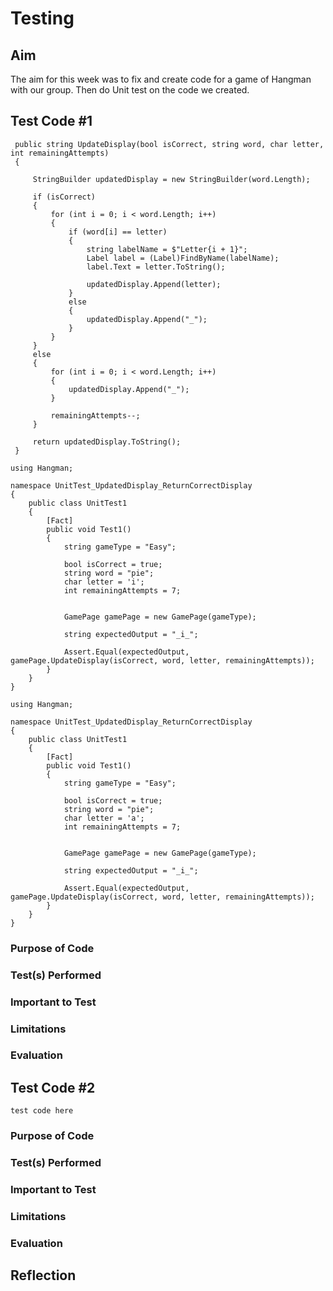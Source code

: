 # Testing



## Aim

The aim for this week was to fix and create code for a game of Hangman with our group. Then do Unit test on the code we created.


## Test Code #1

```
 public string UpdateDisplay(bool isCorrect, string word, char letter, int remainingAttempts)
 {

     StringBuilder updatedDisplay = new StringBuilder(word.Length);

     if (isCorrect)
     {
         for (int i = 0; i < word.Length; i++)
         {
             if (word[i] == letter)
             {
                 string labelName = $"Letter{i + 1}";
                 Label label = (Label)FindByName(labelName);
                 label.Text = letter.ToString();

                 updatedDisplay.Append(letter);
             }
             else
             {
                 updatedDisplay.Append("_");
             }
         }
     }
     else
     {
         for (int i = 0; i < word.Length; i++)
         {
             updatedDisplay.Append("_");
         }

         remainingAttempts--;
     }

     return updatedDisplay.ToString();
 }
```


```
using Hangman;

namespace UnitTest_UpdatedDisplay_ReturnCorrectDisplay
{
    public class UnitTest1
    {
        [Fact]
        public void Test1()
        {
            string gameType = "Easy";

            bool isCorrect = true;
            string word = "pie";
            char letter = 'i';
            int remainingAttempts = 7;


            GamePage gamePage = new GamePage(gameType);

            string expectedOutput = "_i_";

            Assert.Equal(expectedOutput, gamePage.UpdateDisplay(isCorrect, word, letter, remainingAttempts));
        }
    }
}
```

```
using Hangman;

namespace UnitTest_UpdatedDisplay_ReturnCorrectDisplay
{
    public class UnitTest1
    {
        [Fact]
        public void Test1()
        {
            string gameType = "Easy";

            bool isCorrect = true;
            string word = "pie";
            char letter = 'a';
            int remainingAttempts = 7;


            GamePage gamePage = new GamePage(gameType);

            string expectedOutput = "_i_";

            Assert.Equal(expectedOutput, gamePage.UpdateDisplay(isCorrect, word, letter, remainingAttempts));
        }
    }
}
```

### Purpose of Code



### Test(s) Performed



### Important to Test



### Limitations



### Evaluation



## Test Code #2

```
test code here
```



### Purpose of Code



### Test(s) Performed



### Important to Test



### Limitations



### Evaluation



## Reflection
